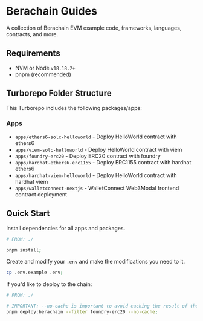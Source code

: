 # Berachain Guides

A collection of Berachain EVM example code, frameworks, languages, contracts, and more.

## Requirements

- NVM or Node `v18.18.2+`
- pnpm (recommended)

## Turborepo Folder Structure

This Turborepo includes the following packages/apps:

### Apps

- `apps/ethers6-solc-helloworld` - Deploy HelloWorld contract with ethers6
- `apps/viem-solc-helloworld` - Deploy HelloWorld contract with viem
- `apps/foundry-erc20` - Deploy ERC20 contract with foundry
- `apps/hardhat-ethers6-erc1155` - Deploy ERC1155 contract with hardhat ethers6
- `apps/hardhat-viem-helloworld` - Deploy HelloWorld contract with hardhat viem
- `apps/walletconnect-nextjs` - WalletConnect Web3Modal frontend contract deployment

## Quick Start

Install dependencies for all apps and packages.

```bash
# FROM: ./

pnpm install;
```

Create and modify your `.env` and make the modifications you need to it.

```bash
cp .env.example .env;
```

If you'd like to deploy to the chain:

```bash
# FROM: ./

# IMPORTANT: --no-cache is important to avoid caching the result of the deployments
pnpm deploy:berachain --filter foundry-erc20 --no-cache;
```